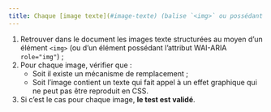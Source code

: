 ```yaml
---
title: Chaque [image texte](#image-texte) (balise `<img>` ou possédant un attribut WAI-ARIA `role="img"`) [porteuse d’information](#image-porteuse-d-information), en l’absence d’un [mécanisme de remplacement](#mecanisme-de-remplacement), doit si possible être remplacée par du [texte stylé](#texte-style). Cette règle est-elle respectée (hors cas particuliers) ?
---
```


1. Retrouver dans le document les images texte structurées au moyen d’un élément `<img>` (ou d’un élément possédant l’attribut WAI-ARIA `role="img"`) ;
2. Pour chaque image, vérifier que :
      * Soit il existe un mécanisme de remplacement ;
      * Soit l’image contient un texte qui fait appel à un effet graphique qui ne peut pas être reproduit en CSS.
3. Si c’est le cas pour chaque image, **le test est validé**.
